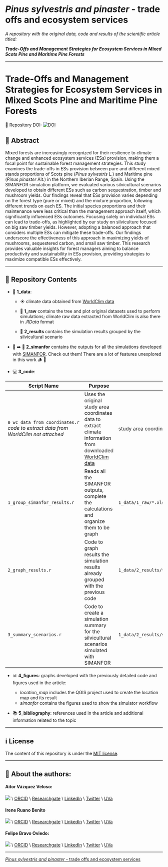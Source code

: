 # *Pinus sylvestris and pinaster* - trade offs and ecosystem services 

*A repository with the original data, code and results of the scientific article titled:*

***Trade-Offs and Management Strategies for Ecosystem Services in Mixed Scots Pine and Maritime Pine Forests***

---

# Trade-Offs and Management Strategies for Ecosystem Services in Mixed Scots Pine and Maritime Pine Forests

:open_file_folder: Repository DOI: [![DOI](https://zenodo.org/badge/DOI/10.5281/zenodo.12584398.svg)](https://doi.org/10.5281/zenodo.12584398)

<!-- 
:bulb: Have a look at the original poster [here](http://dx.doi.org/10.13140/RG.2.2.27865.94564).

:bookmark: Poster DOI: http://dx.doi.org/10.13140/RG.2.2.27865.94564

:open_file_folder: Repository DOI: [![DOI](https://zenodo.org/badge/DOI/10.5281/zenodo.10993345.svg)](https://doi.org/10.5281/zenodo.10993345)

--- 

-->

## :book: Abstract

Mixed forests are increasingly recognized for their resilience to climate change and enhanced ecosystem services (ESs) provision, making them a focal point for sustainable forest management strategies. This study examines the trade-offs in ESs provision between pure and different mixed stands proportions of Scots pine (*Pinus sylvestris* L.) and Maritime pine (*Pinus pinaster* Ait.) in the Northern Iberian Range, Spain. Using the SIMANFOR simulation platform, we evaluated various silvicultural scenarios developed to obtain different ESs such as carbon sequestration, timber and mushroom yields. Our findings reveal that ESs provision varies depending on the forest type (pure or mixed) and the mixture proportion, following different trends on each ES. The initial species proportions and their maintenance were less critical than the management approach itself, which significantly influenced ESs outcomes. Focusing solely on individual ESs can lead to trade-offs, as highlighted by our study on silviculture focused on big saw timber yields. However, adopting a balanced approach that considers multiple ESs can mitigate these trade-offs. Our findings underscore the effectiveness of this approach in maximizing yields of mushrooms, sequestered carbon, and small saw timber. This research provides valuable insights for forest managers aiming to balance productivity and sustainability in ESs provision, providing strategies to maximize compatible ESs effectively.

---

## :file_folder: Repository Contents

- :floppy_disk: **1_data**:
    
    - :sunny: climate data obtained from [WorldClim data](https://www.worldclim.org/data/index.html)
        
    - :evergreen_tree: **1_raw** contains the tree and plot original datasets used to perform simulations; climate raw data extracted from WorldClim is also there in *.RData* format

    - :evergreen_tree: **2_results** contains the simulation results grouped by the silvicultural scenario


- :seedling: :arrow_right: :deciduous_tree: **2_simanfor** contains the outputs for all the simulations developed with [SIMANFOR](www.simanfor.es). Check out them! There are a lot of features unexplored in this work :wood: :maple_leaf:

- :computer: **3_code**:


| Script Name     | Purpose                  | Input                    | Output                   |
|-----------------|-----------------------|--------------------------|--------------------------|
| `0_wc_data_from_coordinates.r` *code to extract data from WorldClim not attached*| Uses the original study area coordinates data to extract climate information from downloaded [WorldClim data](https://www.worldclim.org/data/index.html) | study area coordinates | `1_data/1_raw/plot_climate_data_all.RData`
| `1_group_simanfor_results.r` | Reads all the SIMANFOR outputs, complete the calculations and organize them to be graph | `1_data/1_raw/*.xlsx` | `1_data/2_results/*.RData` |
| `2_graph_results.r` | Code to graph results the simulation results already grouped with the previous code | `1_data/2_results/*.RData` | `4_figures/bar_graphs/mixtures-free_maintain` |
| `3_summary_scenarios.r` | Code to create a simulation summary for the silvicultural scenarios simulated with SIMANFOR | `1_data/2_results/simulation_results.RData` | `4_figures/summary_scenarios.csv` |

- :bar_chart: **4_figures**: graphs developed with the previously detailed code and figures used in the article:

    - *location_map* includes the QGIS project used to create the location map and its result
    - *simanfor* contains the figures used to show the simulator workflow

- :books: **5_bibliography**: references used in the article and additional information related to the topic

---

## :information_source: License

The content of this repository is under the [MIT license](./LICENSE).

---

## :link: About the authors:

#### Aitor Vázquez Veloso:

[![](https://github.com/aitorvv.png?size=50)](https://github.com/aitorvv) \\
[ORCID](https://orcid.org/0000-0003-0227-506X) \\
[Researchgate](https://www.researchgate.net/profile/Aitor_Vazquez_Veloso) \\
[LinkedIn](https://www.linkedin.com/in/aitorvazquezveloso/) \\
[Twitter](https://twitter.com/aitorvv) \\
[UVa](https://portaldelaciencia.uva.es/investigadores/178830/detalle)

#### Irene Ruano Benito

[![](https://github.com/ireneruano.png?size=50)](https://github.com/ireneruano) \\
[ORCID](https://orcid.org/0000-0003-4059-1928) \\
[Researchgate](https://www.researchgate.net/profile/Irene-Ruano) \\
[LinkedIn](https://www.linkedin.com/in/ireneruano) \\
[Twitter](https://x.com/iruanopalencia) \\
[UVa](https://portaldelaciencia.uva.es/investigadores/181463/detalle)

#### Felipe Bravo Oviedo:

[![](https://github.com/Felipe-Bravo.png?size=50)](https://github.com/Felipe-Bravo) \\
[ORCID](https://orcid.org/0000-0001-7348-6695) \\
[Researchgate](https://www.researchgate.net/profile/Felipe-Bravo-11) \\
[LinkedIn](https://www.linkedin.com/in/felipebravooviedo) \\
[Twitter](https://twitter.com/fbravo_SFM) \\
[UVa](https://portaldelaciencia.uva.es/investigadores/181874/detalle)

---

[*Pinus sylvestris and pinaster* - trade offs and ecosystem services 
](https://github.com/aitorvv/Pinus_sylvestris_and_pinaster-trade_offs_and_ecosystem_services) 